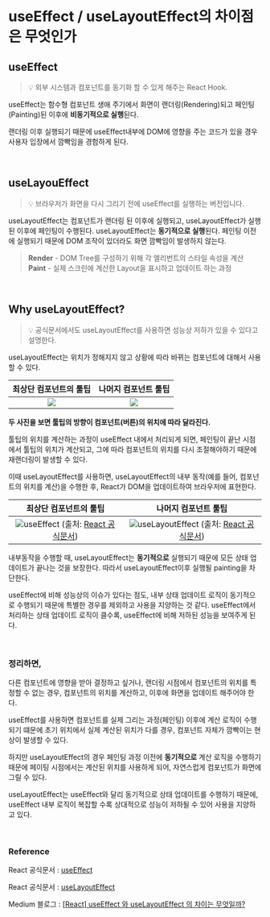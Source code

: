# useEffect / useLayoutEffect의 차이점은 무엇인가

## useEffect

> 💡 외부 시스템과 컴포넌트를 동기화 할 수 있게 해주는 React Hook.

useEffect는 함수형 컴포넌트 생애 주기에서 화면이 랜더링(Rendering)되고 페인팅(Painting)된 이후에 **비동기적으로 실행**된다.

랜더링 이후 실행되기 때문에 useEffect내부에 DOM에 영향을 주는 코드가 있을 경우 사용자 입장에서 깜빡임을 경험하게 된다.

<br>

## useLayouEffect

> 💡 브라우저가 화면을 다시 그리기 전에 useEffect를 실행하는 버전입니다.

useLayoutEffect는 컴포넌트가 랜더링 된 이후에 실행되고, useLayoutEffect가 실행된 이후에 페인팅이 수행된다. useLayoutEffect는 **동기적으로 실행**된다. 페인팅 이전에 실행되기 때문에 DOM 조작이 있더라도 화면 깜빡임이 발생하지 않는다.

> **Render** - DOM Tree를 구성하기 위해 각 엘리번트의 스타일 속성을 계산
>    **Paint** - 실제 스크린에 계산한 Layout을 표시하고 업데이트 하는 과정

<br>

## Why useLayoutEffect?

> 💡 공식문서에서도 useLayoutEffect를 사용하면 성능상 저하가 있을 수 있다고 설명한다.


useLayoutEffect는 위치가 정해지지 않고 상황에 따라 바뀌는 컴포넌트에 대해서 사용할 수 있다.

| 최상단 컴포넌트의 툴팁 | 나머지 컴포넌트 툴팁 |
|:-:|:-:|
|![](https://velog.velcdn.com/images/tkddn_dev8430/post/9e0de8bf-4f75-400b-9fe0-2197d4e966bf/image.png)|![](https://velog.velcdn.com/images/tkddn_dev8430/post/cc47b700-ad2d-46e8-89e9-ea351be18fc4/image.png)|






**두 사진을 보면 툴팁의 방향이 컴포넌트(버튼)의 위치에 따라 달라진다.**

툴팁의 위치를 계산하는 과정이 useEffect 내에서 처리되게 되면, 페인팅이 끝난 시점에서 툴팁의 위치가 계산되고,
그에 따라 컴포넌트의 위치를 다시 조절해야하기 때문에 재랜더링이 발생할 수 있다.

이때 useLayoutEffect를 사용하면, useLayoutEffect의 내부 동작(예를 들어, 컴포넌트의 위치를 계산)을 수행한 후, React가 DOM을 업데이트하여 브라우저에 표현한다.

| 최상단 컴포넌트의 툴팁 | 나머지 컴포넌트 툴팁 |
|:-:|:-:|
|![](https://velog.velcdn.com/images/tkddn_dev8430/post/903fbfc2-bf8a-4b4f-98a8-0be045a504fb/image.gif)useEffect (출처: [React 공식문서](https://react.dev/reference/react/useLayoutEffect#usage))|![](https://velog.velcdn.com/images/tkddn_dev8430/post/46d8e91e-56f7-4aa8-9c33-b389f05edffc/image.gif)useLayoutEffect (출처: [React 공식문서](https://react.dev/reference/react/useLayoutEffect#usage))|

내부동작을 수행할 때, useLayoutEffect는 **동기적으로** 실행되기 때문에 모든 상태 업데이트가 끝나는 것을 보장한다.
따라서 useLayoutEffect이후 실행될 painting을 차단한다.

useEffect에 비해 성능상의 이슈가 있다는 점도, 내부 상태 업데이트 로직이 동기적으로 수행되기 때문에 특별한 경우를 제외하고 사용을 지양하는 것 같다. useEffect에서 처리하는 상태 업데이트 로직이 클수록, useEffect에 비해 저하된 성능을 보여주게 된다.

<br>

### **정리하면,**

 다른 컴포넌트에 영향을 받아 결정하고 싶거나, 랜더링 시점에서 컴포넌트의 위치를 특정할 수 없는 경우, 컴포넌트의 위치를 계산하고, 이후에 화면을 업데이트 해주어야 한다.

useEffect를 사용하면 컴포넌트를 실제 그리는 과정(페인팅) 이후에 계산 로직이 수행되기 떄문에 초기 위치에서 실제 계산된 위치가 다를 경우, 컴포넌트 자체가 깜빡이는 현상이 발생할 수 있다.

하지만 useLayoutEffect의 경우 페인팅 과정 이전에 **동기적으로** 계산 로직을 수행하기 때문에 페이팅 시점에서는 계산된 위치를 사용하게 되어, 자연스럽게 컴포넌트가 화면에 그릴 수 있다.

useLayoutEffect는 useEffect와 달리 동기적으로 상태 업데이트를 수행하기 때문에, useEffect 내부 로직이 복잡할 수록 상대적으로 성능이 저하될 수 있어 사용을 지양하고 있다.

<br>

### Reference

React 공식문서 : [useEffect](https://react.dev/reference/react/useEffect)

React 공식문서 : [useLayoutEffect](https://react.dev/reference/react/useLayoutEffect)

Medium 블로그 : [[React] useEffect 와 useLayoutEffect 의 차이는 무엇일까?](https://medium.com/@jnso5072/react-useeffect-%EC%99%80-uselayouteffect-%EC%9D%98-%EC%B0%A8%EC%9D%B4%EB%8A%94-%EB%AC%B4%EC%97%87%EC%9D%BC%EA%B9%8C-e1a13adf1cd5)
